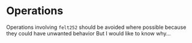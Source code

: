 # Operations

Operations involving `felt252` should be avoided where possible because they could have unwanted behavior
But I would like to know why...


